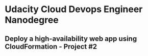 #  Udacity Cloud Devops Engineer Nanodegree


## Deploy a high-availability web app using CloudFormation - Project #2


